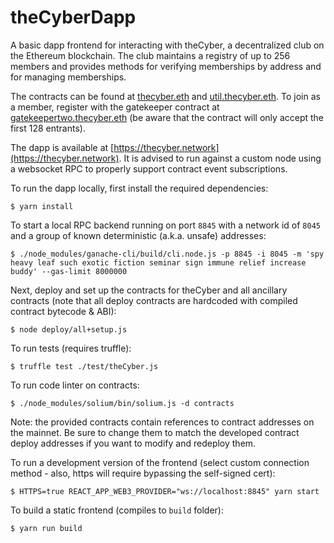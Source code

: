 # theCyberDapp

A basic dapp frontend for interacting with theCyber, a decentralized club on the Ethereum blockchain. The club maintains a registry of up to 256 members and provides methods for verifying memberships by address and for managing memberships.

The contracts can be found at [thecyber.eth](https://etherscan.io/address/thecyber.eth#code) and [util.thecyber.eth](https://etherscan.io/address/util.thecyber.eth#code). To join as a member, register with the gatekeeper contract at [gatekeepertwo.thecyber.eth](https://etherscan.io/address/gatekeepertwo.thecyber.eth#code) (be aware that the contract will only accept the first 128 entrants).

The dapp is available at [https://thecyber.network](https://thecyber.network). It is advised to run against a custom node using a websocket RPC to properly support contract event subscriptions.

To run the dapp locally, first install the required dependencies:
```
$ yarn install
```

To start a local RPC backend running on port `8845` with a network id of `8045` and a group of known deterministic (a.k.a. unsafe) addresses:
```
$ ./node_modules/ganache-cli/build/cli.node.js -p 8845 -i 8045 -m 'spy heavy leaf such exotic fiction seminar sign immune relief increase buddy' --gas-limit 8000000
```

Next, deploy and set up the contracts for theCyber and all ancillary contracts (note that all deploy contracts are hardcoded with compiled contract bytecode & ABI):
```
$ node deploy/all+setup.js
```

To run tests (requires truffle):
```
$ truffle test ./test/theCyber.js
```

To run code linter on contracts:
```
$ ./node_modules/solium/bin/solium.js -d contracts
```

Note: the provided contracts contain references to contract addresses on the mainnet. Be sure to change them to match the developed contract deploy addresses if you want to modify and redeploy them.

To run a development version of the frontend (select custom connection method - also, https will require bypassing the self-signed cert):

```
$ HTTPS=true REACT_APP_WEB3_PROVIDER="ws://localhost:8845" yarn start
```

To build a static frontend (compiles to `build` folder):

```
$ yarn run build
```

